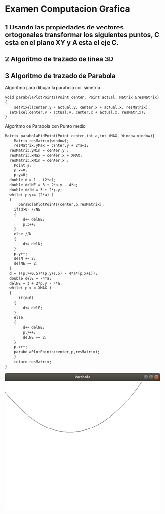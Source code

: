 # Examen Computacion Grafica
## 1 Usando las propiedades de vectores ortogonales transformar los siguientes puntos, C esta en el plano XY y A esta el eje C.
## 2 Algoritmo de trazado de linea 3D
## 3 Algoritmo de trazado de Parabola
  Algoritmo para dibujar la parabola con simetria
    
    void parabolaPlotPoints(Point center, Point actual, Matrix &resMatrix){
	    setPixel(center.y + actual.y, center.x + actual.x, resMatrix);
      setPixel(center.y - actual.y, center.x + actual.x, resMatrix);
    }
    
  Algoritmo de Parabola con Punto medio 
    
    Matrix parabolaMidPoint(Point center,int a,int XMAX, Window window){
	    Matrix resMatrix(window);
	    resMatrix.yMax = center.y + 2*a+1;
      resMatrix.yMin = center.y ;
      resMatrix.xMax = center.x + XMAX;
      resMatrix.xMin = center.x ;
	    Point p;
	    p.x=0;
	    p.y=0;
      double d = 1 - (2*a);
      double delNE = 3 + 2*p.y - 4*a;
      double delN = 3 + 2*p.y;
      while( p.y<= (2*a) )
      {
    	  parabolaPlotPoints(center,p,resMatrix);
        if(d>0) //NE
        {
            d+= delNE;
            p.x++;
        }
        else //N
        {
            d+= delN;
        }
        p.y++;
        delN += 2;
        delNE += 2;
      }
      d = ((p.y+0.5)*(p.y+0.5) - 4*a*(p.x+1));
      double delE = -4*a;
      delNE = 2 + 2*p.y - 4*a;
      while( p.x < XMAX )
      {
    	  if(d>0)
        {
        	d+= delE;
        }
        else
        {
        	d+= delNE;
            p.y++;
            delNE += 2;
        }
        p.x++;
        parabolaPlotPoints(center,p,resMatrix);
	    }
	    return resMatrix;
    }
  ![](https://github.com/RubenJTL/Computacion-Grafica/blob/master/EXAMEN/PREGUNTA%204/parabola.png)
